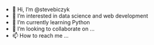 - 👋 Hi, I’m @stevebiczyk
- 👀 I’m interested in data science and web development
- 🌱 I’m currently learning Python
- 💞️ I’m looking to collaborate on ...
- 📫 How to reach me ...

<!---
stevebiczyk/stevebiczyk is a ✨ special ✨ repository because its `README.md` (this file) appears on your GitHub profile.
You can click the Preview link to take a look at your changes.
--->
